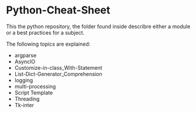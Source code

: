 # Python-Cheat-Sheet

This the python repository, the folder found inside describre either a module or a best practices for a subject.

The following topics are explained:

* argparse
* AsyncIO
* Customize-in-class_With-Statement
* List-Dict-Generator_Comprehension
* logging
* multi-processing
* Script Template
* Threading
* Tk-inter